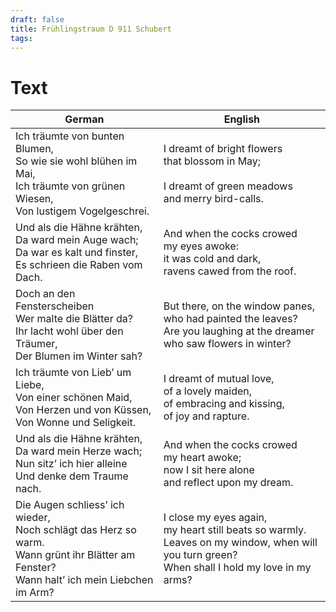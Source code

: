 ```yaml
---
draft: false
title: Frühlingstraum D 911 Schubert
tags:
---
```


# Text

| German                                                                                                                                          | English                                                                                                                                              |
| ----------------------------------------------------------------------------------------------------------------------------------------------- | ---------------------------------------------------------------------------------------------------------------------------------------------------- |
| Ich träumte von bunten Blumen,  <br>So wie sie wohl blühen im Mai,  <br>Ich träumte von grünen Wiesen,  <br>Von lustigem Vogelgeschrei.         | I dreamt of bright flowers<br>that blossom in May;<br><br>I dreamt of green meadows<br>and merry bird-calls.                                         |
| Und als die Hähne krähten,  <br>Da ward mein Auge wach;  <br>Da war es kalt und finster,  <br>Es schrieen die Raben vom Dach.                   | And when the cocks crowed<br>my eyes awoke:<br>it was cold and dark,<br>ravens cawed from the roof.                                                  |
| Doch an den Fensterscheiben<br>Wer malte die Blätter da?<br>Ihr lacht wohl über den Träumer,<br>Der Blumen im Winter sah?                       | But there, on the window panes,<br>who had painted the leaves?<br>Are you laughing at the dreamer<br>who saw flowers in winter?                      |
| Ich träumte von Lieb’ um Liebe,<br>Von einer schönen Maid,<br>Von Herzen und von Küssen,<br>Von Wonne und Seligkeit.                            | I dreamt of mutual love,<br>of a lovely maiden,<br>of embracing and kissing,<br>of joy and rapture.                                                  |
| Und als die Hähne krähten,<br>Da ward mein Herze wach;<br>Nun sitz’ ich hier alleine<br>Und denke dem Traume nach.<br>                          | And when the cocks crowed<br>my heart awoke;<br>now I sit here alone<br>and reflect upon my dream.                                                   |
| Die Augen schliess’ ich wieder,<br>Noch schlägt das Herz so warm.<br>Wann grünt ihr Blätter am Fenster?<br>Wann halt’ ich mein Liebchen im Arm? | I close my eyes again,<br>my heart still beats so warmly.<br>Leaves on my window, when will you turn green?<br>When shall I hold my love in my arms? |
